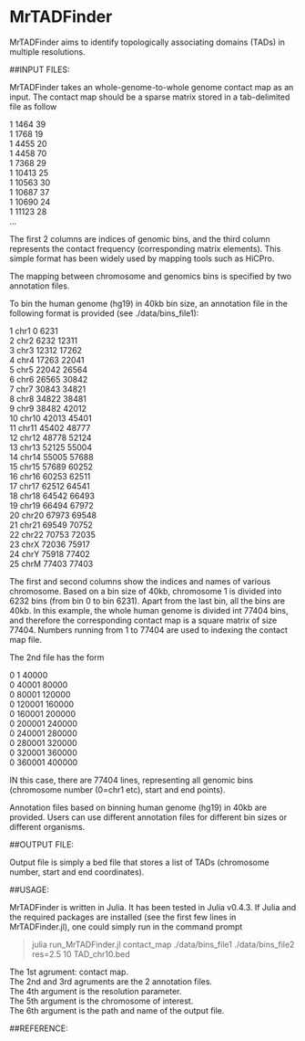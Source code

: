 # MrTADFinder
MrTADFinder aims to identify topologically associating domains (TADs) in multiple resolutions.

##INPUT FILES:

MrTADFinder takes an whole-genome-to-whole genome contact map as an input. The contact map should be a sparse matrix stored in a tab-delimited file as follow

1	1464	39  
1	1768	19  
1	4455	20  
1	4458	70  
1	7368	29  
1	10413	25  
1	10563	30    
1	10687	37  
1	10690	24    
1	11123	28  
...  

The first 2 columns are indices of genomic bins, and the third column represents the contact frequency (corresponding matrix elements). This simple format has been widely used by mapping tools such as HiCPro.

The mapping between chromosome and genomics bins is specified by two annotation files. 

To bin the human genome (hg19) in 40kb bin size, an annotation file in the following format is provided (see ./data/bins_file1):

1	chr1	0	6231  
2	chr2	6232	12311  
3	chr3	12312	17262  
4	chr4	17263	22041  
5	chr5	22042	26564  
6	chr6	26565	30842  
7	chr7	30843	34821  
8	chr8	34822	38481  
9	chr9	38482	42012  
10	chr10	42013	45401  
11	chr11	45402	48777  
12	chr12	48778	52124  
13	chr13	52125	55004  
14	chr14	55005	57688  
15	chr15	57689	60252  
16	chr16	60253	62511  
17	chr17	62512	64541  
18	chr18	64542	66493  
19	chr19	66494	67972  
20	chr20	67973	69548  
21	chr21	69549	70752  
22	chr22	70753	72035  
23	chrX	72036	75917  
24	chrY	75918	77402  
25	chrM	77403	77403  

The first and second columns show the indices and names of various chromosome. Based on a bin size of 40kb, chromosome 1 is divided into 6232 bins (from bin 0 to bin 6231). Apart from the last bin, all the bins are 40kb. In this example, the whole human genome is divided int 77404 bins, and therefore the corresponding contact map is a square matrix of size 77404. Numbers running from 1 to 77404 are used to indexing the contact map file.

The 2nd file has the form

0	1	40000  
0	40001	80000  
0	80001	120000  
0	120001	160000  
0	160001	200000  
0	200001	240000  
0	240001	280000  
0	280001	320000  
0	320001	360000  
0	360001	400000  

IN this case, there are 77404 lines, representing all genomic bins (chromosome number (0=chr1 etc), start and end points).  

Annotation files based on binning human genome (hg19) in 40kb are provided. Users can use different annotation files for different bin sizes or different organisms.

##OUTPUT FILE:

Output file is simply a bed file that stores a list of TADs (chromosome number, start and end coordinates).  


##USAGE:

MrTADFinder is written in Julia. It has been tested in Julia v0.4.3. If Julia and the required packages are installed (see the first few lines in MrTADFinder.jl), one could simply run in the command prompt

> julia run_MrTADFinder.jl contact_map ./data/bins_file1 ./data/bins_file2 res=2.5 10 TAD_chr10.bed

The 1st agrument: contact map.  
The 2nd and 3rd agruments are the 2 annotation files.  
The 4th argument is the resolution parameter.  
The 5th argument is the chromosome of interest.  
The 6th argument is the path and name of the output file.


##REFERENCE:



